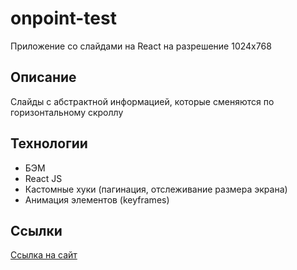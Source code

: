 # onpoint-test
Приложение со слайдами на React на разрешение 1024x768

## Описание

Слайды с абстрактной информацией, которые сменяются по горизонтальному скроллу

## Технологии
* БЭМ
* React JS
* Кастомные хуки (пагинация, отслеживание размера экрана)
* Анимация элементов (keyframes)

## Ссылки

<a href="https://tat-rs.github.io/onpoint-test/" target="_blank" rel="noopener">Ссылка на сайт</a>